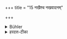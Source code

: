 +++
title = "15 नखैश्च नखवादनम्"

+++

<details><summary>Bühler</summary>

15. And to make his nails
</details>

<details><summary>हरदत्त-टीका</summary>

+++
title = "15 नखैश्च नखवादनम्"

+++
## सूत्रम्
नखैश्च नखवादनः ॥ १५ ॥  
## टिप्पनी
स्पष्टम् ॥ १५॥
</details>
